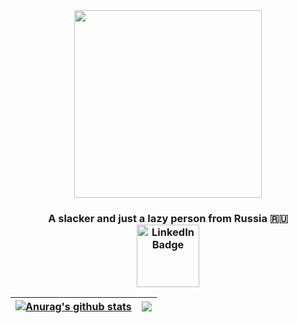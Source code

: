 <div id="header" align="center">
  <img src="https://sun9-31.userapi.com/impg/6ABsJ9pQtYewV10wizu5DY8Iku_DvSdEH3o7Uw/mnrOLTuKOaw.jpg?size=602x370&quality=96&sign=43431d3beedc5ac2413562637f8c5c2e&type=album" width="300" hight="600" />
</div>
<h3 align="center">A slacker and just a lazy person from Russia 🇷🇺
  <div id="badges">
  <a href="https://t.me/yuschkof">
    <img src="https://img.shields.io/badge/Telegram-blue?logo=telegram&logoColor=white" alt="LinkedIn Badge" align="center" width="100"/>
  </a>
</div>
</h3>

| <a href="https://github.com/yuschkof/github-readme-stats"><img align="center" src="https://github-readme-stats.vercel.app/api?username=yuschkof&show_icons=true&include_all_commits=true&theme=buefy&hide_border=true" alt="Anurag's github stats" /></a> | <a href="https://github.com/yuschkof/github-readme-stats"><img align="center" src="https://github-readme-stats.vercel.app/api/top-langs/?username=yuschkof&layout=compact&theme=buefy&hide_border=true" /></a> |
| ------------- | ------------- |
